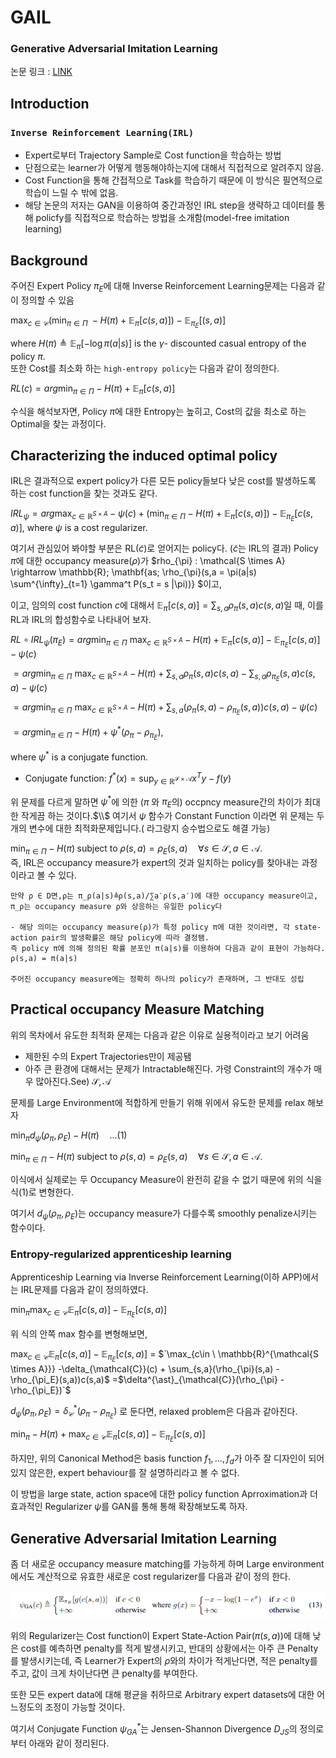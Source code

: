 # GAIL
### Generative Adversarial Imitation Learning 
논문 링크 : [LINK](https://arxiv.org/abs/1606.03476)



## Introduction
### ```Inverse Reinforcement Learning(IRL)```
- Expert로부터 Trajectory Sample로 Cost function을 학습하는 방법 
- 단점으로는 learner가 어떻게 행동해야하는지에 대해서 직접적으로 알려주지 않음.
- Cost Function을 통해 간접적으로 Task를 학습하기 때문에 이 방식은 필연적으로 학습이 느릴 수 밖에 없음.
- 해당 논문의 저자는 GAN을 이용하여 중간과정인 IRL step을 생략하고 데이터를 통해 policfy를 직접적으로 학습하는 방법을 소개함(model-free imitation learning)


## Background
주어진 Expert Policy $`\pi_{E}`$에 대해 Inverse Reinforcement Learning문제는 다음과 같이 정의할 수 있음

$`\max_{c \in \mathcal{C}}(\min_{\pi \in \Pi}\; -H(\pi) + \mathbb{E}_{\pi}[c(s,a)]) - \mathbb{E}_{\pi_{E}}[(s,a)]`$

where $`H(\pi) \triangleq \mathbb{E}_{\pi}[-\log \pi(a|s)]`$ is the $`\gamma`$- discounted casual entropy of the policy $`\pi`$.\
또한 Cost를 최소화 하는 `high-entropy policy`는 다음과 같이 정의한다.

$RL(c) = arg \min_{\pi \in \Pi} -H(\pi) + \mathbb{E}_{\pi}[c(s,a)]$

수식을 해석보자면, Policy $\pi$에 대한 Entropy는 높히고, Cost의 값을 최소로 하는 Optimal을 찾는 과정이다.



## Characterizing the induced optimal policy 
IRL은 결과적으로 expert policy가 다른 모든 policy들보다 낮은 cost를 발생하도록 하는 cost function을 찾는 것과도 같다.

$`IRL_\psi = arg \max_{c \in \mathbb{R}^{S \times A}} -\psi(c) + (\min_{\pi \in \Pi} -H(\pi) + \mathbb{E}_{\pi}[c(s,a)])- \mathbb{E}_{\pi_{E}}[c(s,a)],`$
where $\psi$ is a cost regularizer.

여기서 관심있어 봐야할 부분은 RL($\tilde{c}$)로 얻어지는 policy다. ($\tilde{c}$는 IRL의 결과)
Policy $\pi$에 대한 occupancy measure($\rho$)가 $rho_{\pi} : \mathcal{S \times A} \rightarrow \mathbb{R}\; \mathbf{as\; \rho_{\pi}(s,a = \pi(a|s) \sum^{\infty}_{t=1} \gamma^t P(s_t = s |\pi))} $이고,

이고, 임의의 cost function $c$에 대해서 $\mathbb{E}_\pi[c(s,a)] = \sum_{s,a}\rho_\pi(s,a)c(s,a)$일 때, 이를 RL과 IRL의 합성함수로 나타내어 보자.


$`RL \circ IRL_\psi (\pi_E)  = arg\min_{\pi \in \Pi} \: \max_{c \in \mathbb{R}^{S \times A}} - H(\pi) + \mathbb{E}_{\pi}[c(s,a)] - \mathbb{E}_{\pi_E}[c(s,a)] -\psi(c)`$

$`= arg\min_{\pi \in \Pi} \: \max_{c \in \mathbb{R}^{S \times A}} - H(\pi) + \sum_{s,a} \rho_\pi (s, a) c(s,a) - \sum_{s,a} \rho_{\pi_E} (s, a) c(s,a) -\psi(c)`$

$`= arg\min_{\pi \in \Pi} \: \max_{c \in \mathbb{R}^{S \times A}} - H(\pi) + \sum_{s,a} \big( \rho_\pi (s, a) - \rho_{\pi_E} (s, a) \big) c(s,a) -\psi(c)`$

$`= arg\min_{\pi \in \Pi} -H(\pi) + \psi^* (\rho_\pi - \rho_{\pi_E}),`$

$`\text{where } \psi^* \text{ is a conjugate function}.`$


- Conjugate function: $f^{\ast}(x) = \sup_{y \in \mathbb{R}^{\mathcal{S \times A}}}x^Ty - f(y)$

위 문제를 다르게 말하면 $\psi^\ast$에 의한 ($\pi$ 와 $\pi_{E}$의) occpncy measure간의 차이가 최대한 작게끔 하는 것이다.$\\$
여기서 $\psi$ 함수가 Constant Function 이라면 위 문제는 두개의 변수에 대한 최적화문제입니다.( 라그랑지 승수법으로도 해결 가능) 

$\min_{\pi \in \Pi} -H(\pi)\; \text{subject to } \rho(s,a)= \rho_{E}(s,a)\quad \forall{s} \in \mathcal{S} , a \in \mathcal{A}.$\
즉, IRL은 occupancy measure가 expert의 것과 일치하는 policy를 찾아내는 과정이라고 볼 수 있다.

```
만약 ρ ∈ D면,ρ는 π_ρ(a|s)≜ρ(s,a)/∑a′ρ(s,a′)에 대한 occupancy measure이고, 
π_ρ는 occupancy measure ρ와 상응하는 유일한 policy다
 
- 해당 의미는 occupancy measure(ρ)가 특정 policy π에 대한 것이라면, 각 state-action pair의 발생확률은 해당 policy에 따라 결정됌.
즉 policy π에 의해 정의된 확률 분포인 π(a|s)를 이용하여 다음과 같이 표현이 가능하다.
ρ(s,a) = π(a|s)

주어진 occupancy measure에는 정확히 하나의 policy가 존재하며, 그 반대도 성립
```

## Practical occupancy Measure Matching 
위의 목차에서 유도한 최적화 문제는 다음과 같은 이유로 실용적이라고 보기 어려움
- 제한된 수의 Expert Trajectories만이 제공됌
- 아주 큰 환경에 대해서는 문제가 Intractable해진다. 가령 Constraint의 개수가 매우 많아진다.$\text{See) } \mathcal{S, A}$

문제를 Large Environment에 적합하게 만들기 위해 위에서 유도한 문제를 relax 해보자

$`\min_{\pi}d_{\psi}(\rho_\pi,\rho_{E}) - H(\pi)\quad \dots (1)`$  

$`\min_{\pi \in \Pi} -H(\pi)\; \text{subject to } \rho(s,a)= \rho_{E}(s,a)\quad \forall{s} \in \mathcal{S} , a \in \mathcal{A}.`$ 

이식에서 실제로는 두 Occupancy Measure이 완전히 같을 수 없기 때문에 위의 식을 식(1)로 변형한다.

여기서 $`d_{\psi}(\rho_{\pi},\rho_{E})`$는 occupancy measure가 다를수록 smoothly penalize시키는 함수이다.

### Entropy-regularized apprenticeship learning
Apprenticeship Learning via Inverse Reinforcement Learning(이하 APP)에서는 IRL문제를 다음과 같이 정의하였다.

$\min_{\pi} \max_{c \in \mathcal{C}} \mathbb{E}_{\pi}[c(s,a)] - \mathbb{E}_{\pi_{E}}[c(s,a)]$

위 식의 안쪽 max 함수를 변형해보면,

$`\max_{c \in \mathcal{C}} \mathbb{E}_{\pi}[c(s,a)] - \mathbb{E}_{\pi_{E}}[c(s,a)]`$ = $`\max_{c\in \ \mathbb{R}^{\mathcal{S \times A}}} -\delta_{\mathcal{C}}(c) + \sum_{s,a}(\rho_{\pi}(s,a) - \rho_{\pi_E}(s,a))c(s,a)$ =$\delta^{\ast}_{\mathcal{C}}(\rho_{\pi} - \rho_{\pi_E})`$

$`d_\psi(\rho_\pi, \rho_E) = \delta^{\ast}_{\mathcal{C}}(\rho_{\pi} - \rho_{\pi_E})`$ 로 둔다면, relaxed problem은 다음과 같아진다.

$`\min_{\pi} - H(\pi) + \max_{c \in \mathcal{C}}\mathbb{E}_{\pi}[c(s,a)] - \mathbb{E}_{\pi_E}[c(s,a)]`$

하지만, 위의 Canonical Method은  basis function $f_1,\dots,f_d$가 아주 잘 디자인이 되어있지 않은한, expert behaviour를 잘 설명하리라고 볼 수 없다.

이 방법을 large state, action space에 대한 policy function Aprroximation과 더 효과적인 Regularizer $\psi$를 GAN를 통해 통해 확장해보도록 하자.



## Generative Adversarial Imitation Learning 
좀 더 새로운 occupancy measure matching를 가능하게 하며 Large environment에서도 계산적으로 유효한 새로운 cost regularizer를 다음과 같이 정의 한다.

<p align='left'>
    <img src='gail_psi_function.png', alt='fig1'>
</p>

위의 Regularizer는 Cost function이 Expert State-Action Pair($`\pi(s,a)`$)에 대해 낮은 cost를 예측하면 penalty를 적게 발생시키고, 반대의 상황에서는 아주 큰 Penalty를 발생시키는데, 즉 Learner가 Expert의 $`\rho`$와의 차이가 적게난다면, 적은 penalty를 주고, 값이 크게 차이난다면 큰 penalty를 부여한다.

또한 모든 expert data에 대해 평균을 취하므로 Arbitrary expert datasets에 대한 어느정도의 조정이 가능할 것이다.

여기서 Conjugate Function $`\psi^{\ast}_{GA}`$는 Jensen-Shannon Divergence $`D_{JS}`$의 정의로부터 아래와 같이 정리된다.

